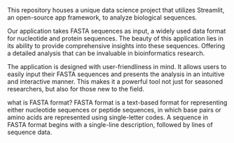  This repository houses a unique data science project that utilizes Streamlit, an open-source app framework, to analyze biological sequences.

Our application takes FASTA sequences as input, a widely used data format for nucleotide and protein sequences. The beauty of this application lies in its ability to provide comprehensive insights into these sequences. Offering a detailed analysis that can be invaluable in bioinformatics research.

The application is designed with user-friendliness in mind. It allows users to easily input their FASTA sequences and presents the analysis in an intuitive and interactive manner. This makes it a powerful tool not just for seasoned researchers, but also for those new to the field.

what is FASTA format?
FASTA format is a text-based format for representing either nucleotide sequences or peptide sequences, in which base pairs or amino acids are represented using single-letter codes. 
A sequence in FASTA format begins with a single-line description, followed by lines of sequence data.


